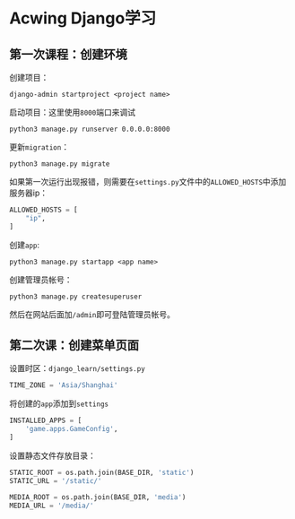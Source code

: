 # Acwing Django学习
## 第一次课程：创建环境

创建项目：

```shell
django-admin startproject <project name>
```

启动项目：这里使用`8000`端口来调试

```shell
python3 manage.py runserver 0.0.0.0:8000 
```

更新`migration`：

```shell
python3 manage.py migrate
```

如果第一次运行出现报错，则需要在`settings.py`文件中的`ALLOWED_HOSTS`中添加服务器ip：

```python
ALLOWED_HOSTS = [
    "ip",
]
```

创建`app`:

```shell
python3 manage.py startapp <app name>
```

创建管理员帐号：

```shell
python3 manage.py createsuperuser
```

然后在网站后面加`/admin`即可登陆管理员帐号。

## 第二次课：创建菜单页面

设置时区：`django_learn/settings.py`

```python
TIME_ZONE = 'Asia/Shanghai'
```

将创建的`app`添加到`settings`

```python
INSTALLED_APPS = [
    'game.apps.GameConfig',
]
```

设置静态文件存放目录：

```python
STATIC_ROOT = os.path.join(BASE_DIR, 'static')
STATIC_URL = '/static/'

MEDIA_ROOT = os.path.join(BASE_DIR, 'media')
MEDIA_URL = '/media/'
```